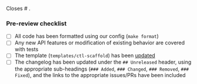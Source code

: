 Closes # .

### Pre-review checklist

- [ ] All code has been formatted using our config (`make format`)
- [ ] Any new API features or modification of existing behavior are covered with tests
- [ ] The template (`templates/ctl-scaffold`) has been [updated](https://github.com/Plutonomicon/cardano-transaction-lib/blob/develop/doc/development.md#maintaining-the-template)
- [ ] The changelog has been updated under the `## Unreleased` header, using the appropriate sub-headings (`### Added`, `### Changed`, `### Removed`, `### Fixed`), and the links to the appropriate issues/PRs have been included
